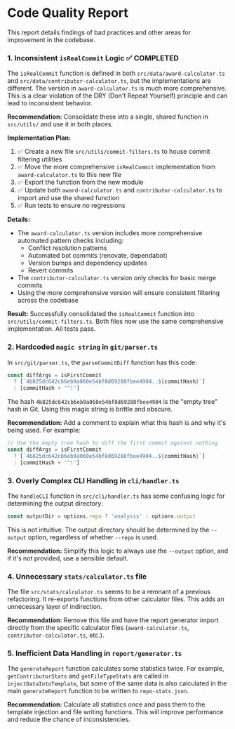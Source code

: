 # Code Quality Report

This report details findings of bad practices and other areas for improvement in the codebase.

### 1. Inconsistent `isRealCommit` Logic ✅ COMPLETED

The `isRealCommit` function is defined in both `src/data/award-calculator.ts` and `src/data/contributor-calculator.ts`, but the implementations are different. The version in `award-calculator.ts` is much more comprehensive. This is a clear violation of the DRY (Don't Repeat Yourself) principle and can lead to inconsistent behavior.

**Recommendation:** Consolidate these into a single, shared function in `src/utils/` and use it in both places.

**Implementation Plan:**
1. ✅ Create a new file `src/utils/commit-filters.ts` to house commit filtering utilities
2. ✅ Move the more comprehensive `isRealCommit` implementation from `award-calculator.ts` to this new file
3. ✅ Export the function from the new module
4. ✅ Update both `award-calculator.ts` and `contributor-calculator.ts` to import and use the shared function
5. ✅ Run tests to ensure no regressions

**Details:**
- The `award-calculator.ts` version includes more comprehensive automated pattern checks including:
  - Conflict resolution patterns
  - Automated bot commits (renovate, dependabot)
  - Version bumps and dependency updates
  - Revert commits
- The `contributor-calculator.ts` version only checks for basic merge commits
- Using the more comprehensive version will ensure consistent filtering across the codebase

**Result:** Successfully consolidated the `isRealCommit` function into `src/utils/commit-filters.ts`. Both files now use the same comprehensive implementation. All tests pass.

### 2. Hardcoded `magic string` in `git/parser.ts`

In `src/git/parser.ts`, the `parseCommitDiff` function has this code:

```typescript
const diffArgs = isFirstCommit
  ? [`4b825dc642cb6eb9a060e54bf8d69288fbee4904..${commitHash}`]
  : [commitHash + '^!']
```

The hash `4b825dc642cb6eb9a060e54bf8d69288fbee4904` is the "empty tree" hash in Git. Using this magic string is brittle and obscure.

**Recommendation:** Add a comment to explain what this hash is and why it's being used. For example:

```typescript
// Use the empty tree hash to diff the first commit against nothing
const diffArgs = isFirstCommit
  ? [`4b825dc642cb6eb9a060e54bf8d69288fbee4904..${commitHash}`]
  : [commitHash + '^!']
```

### 3. Overly Complex CLI Handling in `cli/handler.ts`

The `handleCLI` function in `src/cli/handler.ts` has some confusing logic for determining the output directory:

```typescript
const outputDir = options.repo ? 'analysis' : options.output
```

This is not intuitive. The output directory should be determined by the `--output` option, regardless of whether `--repo` is used.

**Recommendation:** Simplify this logic to always use the `--output` option, and if it's not provided, use a sensible default.

### 4. Unnecessary `stats/calculator.ts` file

The file `src/stats/calculator.ts` seems to be a remnant of a previous refactoring. It re-exports functions from other calculator files. This adds an unnecessary layer of indirection.

**Recommendation:** Remove this file and have the report generator import directly from the specific calculator files (`award-calculator.ts`, `contributor-calculator.ts`, etc.).

### 5. Inefficient Data Handling in `report/generator.ts`

The `generateReport` function calculates some statistics twice. For example, `getContributorStats` and `getFileTypeStats` are called in `injectDataIntoTemplate`, but some of the same data is also calculated in the main `generateReport` function to be written to `repo-stats.json`.

**Recommendation:** Calculate all statistics once and pass them to the template injection and file writing functions. This will improve performance and reduce the chance of inconsistencies.
